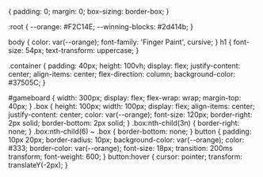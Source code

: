 {
    padding: 0;
    margin: 0;
    box-sizing: border-box;
}

:root {
    --orange: #F2C14E;
    --winning-blocks: #2d414b;
}

body {
    color: var(--orange);
    font-family: 'Finger Paint', cursive;
}
h1 {
    font-size: 54px;
    text-transform: uppercase;
}

.container {
    padding: 40px;
    height: 100vh;
    display: flex;
    justify-content: center;
    align-items: center;
    flex-direction: column;
    background-color: #37505C;
}

#gameboard {
    width: 300px;
    display: flex;
    flex-wrap: wrap;
    margin-top: 40px;
}
.box {
    height: 100px;
    width: 100px;
    display: flex;
    align-items: center;
    justify-content: center;
    color: var(--orange);
    font-size: 120px;
    border-right: 2px solid;
    border-bottom: 2px solid;
}
.box:nth-child(3n) {
    border-right: none;
}
.box:nth-child(6) ~ .box {
    border-bottom: none;
} 
button {
    padding: 10px 20px;
    border-radius: 10px;
    background-color: var(--orange);
    color: #333;
    border-color: var(--orange);
    font-size: 18px;
    transition: 200ms transform;
    font-weight: 600;
}
button:hover {
    cursor: pointer;
    transform: translateY(-2px);
}